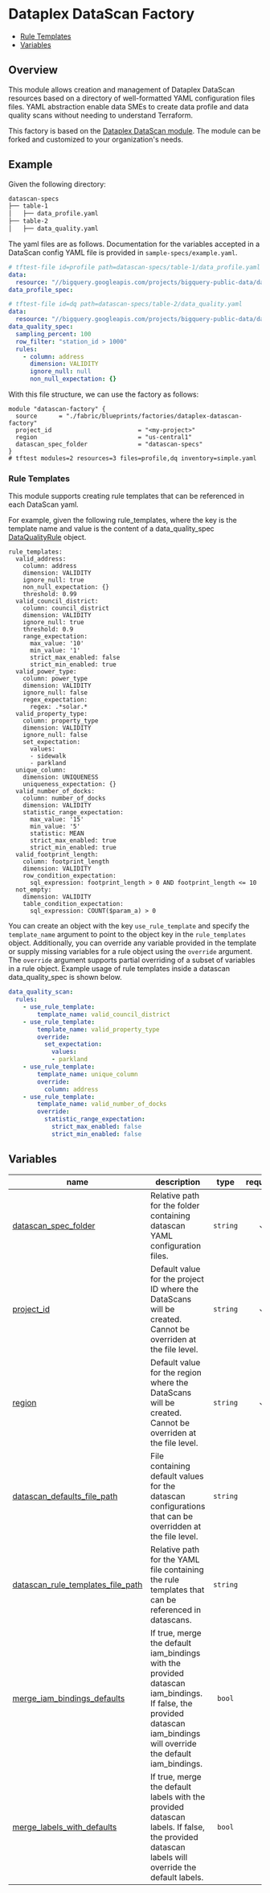 # Dataplex DataScan Factory

<!-- BEGIN TOC -->
  - [Rule Templates](#rule-templates)
- [Variables](#variables)
<!-- END TOC -->

## Overview

This module allows creation and management of Dataplex DataScan resources based on a directory of well-formatted YAML configuration files files. YAML abstraction enable data SMEs to create data profile and data quality scans without needing to understand Terraform.

This factory is based on the [Dataplex DataScan module](https://github.com/GoogleCloudPlatform/cloud-foundation-fabric/tree/master/modules/dataplex-datascan). The module can be forked and customized to your organization's needs.

## Example

Given the following directory:

```bash
datascan-specs
├── table-1
│   ├── data_profile.yaml
├── table-2
│   ├── data_quality.yaml
```

The yaml files are as follows. Documentation for the variables accepted in a DataScan config YAML file is provided in `sample-specs/example.yaml`.

```yaml
# tftest-file id=profile path=datascan-specs/table-1/data_profile.yaml
data:
  resource: "//bigquery.googleapis.com/projects/bigquery-public-data/datasets/austin_bikeshare/tables/bikeshare_stations"
data_profile_spec:
```

```yaml
# tftest-file id=dq path=datascan-specs/table-2/data_quality.yaml
data:
  resource: "//bigquery.googleapis.com/projects/bigquery-public-data/datasets/austin_bikeshare/tables/bikeshare_stations"
data_quality_spec:
  sampling_percent: 100
  row_filter: "station_id > 1000"
  rules:
    - column: address
      dimension: VALIDITY
      ignore_null: null
      non_null_expectation: {}
```

With this file structure, we can use the factory as follows:

```hcl
module "datascan-factory" {
  source      = "./fabric/blueprints/factories/dataplex-datascan-factory"
  project_id                        = "<my-project>"
  region                            = "us-central1"
  datascan_spec_folder              = "datascan-specs"
}
# tftest modules=2 resources=3 files=profile,dq inventory=simple.yaml
```

### Rule Templates

This module supports creating rule templates that can be referenced in each DataScan yaml.

For example, given the following rule_templates, where the key is the template name and value is the content of a data_quality_spec [DataQualityRule](https://cloud.google.com/dataplex/docs/reference/rest/v1/DataQualityRule) object.

```
rule_templates:
  valid_address:
    column: address
    dimension: VALIDITY
    ignore_null: true
    non_null_expectation: {}
    threshold: 0.99
  valid_council_district:
    column: council_district
    dimension: VALIDITY
    ignore_null: true
    threshold: 0.9
    range_expectation:
      max_value: '10'
      min_value: '1'
      strict_max_enabled: false
      strict_min_enabled: true
  valid_power_type:
    column: power_type
    dimension: VALIDITY
    ignore_null: false
    regex_expectation:
      regex: .*solar.*
  valid_property_type:
    column: property_type
    dimension: VALIDITY
    ignore_null: false
    set_expectation:
      values:
      - sidewalk
      - parkland
  unique_column:
    dimension: UNIQUENESS
    uniqueness_expectation: {}
  valid_number_of_docks:
    column: number_of_docks
    dimension: VALIDITY
    statistic_range_expectation:
      max_value: '15'
      min_value: '5'
      statistic: MEAN
      strict_max_enabled: true
      strict_min_enabled: true
  valid_footprint_length:
    column: footprint_length
    dimension: VALIDITY
    row_condition_expectation:
      sql_expression: footprint_length > 0 AND footprint_length <= 10
  not_empty:
    dimension: VALIDITY
    table_condition_expectation:
      sql_expression: COUNT($param_a) > 0
```

You can create an object with the key `use_rule_template` and specify the `template_name` argument to point to the object key in the `rule_templates` object. Additionally, you can override any variable provided in the template or supply missing variables for a rule object using the `override` argument. The `override` argument supports partial overriding of a subset of variables in a rule object.  Example usage of rule templates inside a datascan data_quality_spec is shown below.

```yaml
data_quality_scan:
  rules:
    - use_rule_template: 
        template_name: valid_council_district
    - use_rule_template: 
        template_name: valid_property_type
        override:
          set_expectation:
            values:
            - parkland
    - use_rule_template: 
        template_name: unique_column
        override:
          column: address
    - use_rule_template: 
        template_name: valid_number_of_docks
        override:
          statistic_range_expectation:
            strict_max_enabled: false
            strict_min_enabled: false
```

<!-- BEGIN TFDOC -->
## Variables

| name | description | type | required | default |
|---|---|:---:|:---:|:---:|
| [datascan_spec_folder](variables.tf#L41) | Relative path for the folder containing datascan YAML configuration files. | <code>string</code> | ✓ |  |
| [project_id](variables.tf#L46) | Default value for the project ID where the DataScans will be created. Cannot be overriden at the file level. | <code>string</code> | ✓ |  |
| [region](variables.tf#L51) | Default value for the region where the DataScans will be created. Cannot be overriden at the file level. | <code>string</code> | ✓ |  |
| [datascan_defaults_file_path](variables.tf#L17) | File containing default values for the datascan configurations that can be overridden at the file level. | <code>string</code> |  | <code>null</code> |
| [datascan_rule_templates_file_path](variables.tf#L35) | Relative path for the YAML file containing the rule templates that can be referenced in datascans. | <code>string</code> |  | <code>null</code> |
| [merge_iam_bindings_defaults](variables.tf#L29) | If true, merge the default iam_bindings with the provided datascan iam_bindings. If false, the provided datascan iam_bindings will override the default iam_bindings. | <code>bool</code> |  | <code>false</code> |
| [merge_labels_with_defaults](variables.tf#L23) | If true, merge the default labels with the provided datascan labels. If false, the provided datascan labels will override the default labels. | <code>bool</code> |  | <code>false</code> |
<!-- END TFDOC -->
